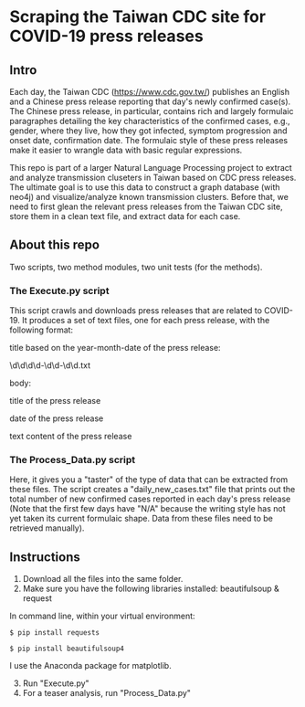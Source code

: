 # Scraping the Taiwan CDC site for COVID-19 press releases

## Intro
Each day, the Taiwan CDC (https://www.cdc.gov.tw/) publishes an English and a Chinese press release reporting that day's newly confirmed case(s). The Chinese press release, in particular, contains rich and largely formulaic paragraphes detailing the key characteristics of the confirmed cases, e.g., gender, where they live, how they got infected, symptom progression and onset date, confirmation date. The formulaic style of these press releases make it easier to wrangle data with basic regular expressions.

This repo is part of a larger Natural Language Processing project to extract and analyze transmission cluseters in Taiwan based on CDC press releases. The ultimate goal is to use this data to construct a graph database (with neo4j) and visualize/analyze known transmission clusters. Before that, we need to first glean the relevant press releases from the Taiwan CDC site, store them in a clean text file, and extract data for each case.

## About this repo

Two scripts, two method modules, two unit tests (for the methods).

### The Execute.py script
This script crawls and downloads press releases that are related to COVID-19.
It produces a set of text files, one for each press release, with the following format:

title based on the year-month-date of the press release:

\d\d\d\d-\d\d-\d\d.txt

body:

title of the press release

date of the press release

text content of the press release

### The Process_Data.py script
Here, it gives you a "taster" of the type of data that can be extracted from these files.
The script creates a "daily_new_cases.txt" file that prints out the total number of new confirmed cases reported in each day's press release (Note that the first few days have "N/A" because the writing style has not yet taken its current formulaic shape. Data from these files need to be retrieved manually).

## Instructions
1. Download all the files into the same folder.
2. Make sure you have the following libraries installed: beautifulsoup & request

In command line, within your virtual environment:

`$ pip install requests`

`$ pip install beautifulsoup4`

I use the Anaconda package for matplotlib.

3. Run "Execute.py"
4. For a teaser analysis, run "Process_Data.py"
